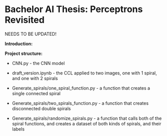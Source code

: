 # Bachelor AI Thesis: Perceptrons Revisited

NEEDS TO BE UPDATED!

**Introduction:**


**Project structure:**
- CNN.py - the CNN model

- draft_version.ipynb - the CCL applied to two images, one with 1 spiral, and one with 2 spirals

- Generate_spirals/one_spiral_function.py - a function that creates a single connected spiral

- Generate_spirals/two_spirals_function.py - a function that creates disconnected double spirals

- Generate_spirals/randomize_spirals.py - a function that calls both of the spiral functions, and creates a dataset of both kinds of spirals, and their labels
